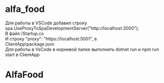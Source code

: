 # alfa_food
Для работы в VSCode добавил строку <br/>
spa.UseProxyToSpaDevelopmentServer("http://localhost:3000"); <br/>
В файл /Startup.cs <br/>
И строку   "proxy": "https://localhost:5001", в <br/>
ClientApp\package.json <br/>
Для работы в VsCode в корневой папке выполнить dotnet run и npm run start в ClientApp <br/>
# AlfaFood
